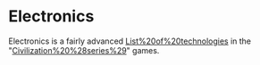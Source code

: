 # Electronics

Electronics is a fairly advanced [List%20of%20technologies](technology) in the "[Civilization%20%28series%29](Civilization)" games.